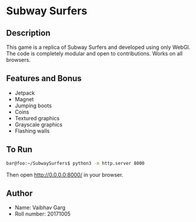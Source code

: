 # Subway Surfers

## Description

This game is a replica of Subway Surfers and developed using only WebGl. The code is completely modular and open to contributions. Works on all browsers.

## Features and Bonus

* Jetpack
* Magnet
* Jumping boots
* Coins
* Textured graphics
* Grayscale graphics
* Flashing walls

## To Run

```bash
bar@foo:~/SubwaySurfers$ python3 -m http.server 8000
```
Then open http://0.0.0.0:8000/ in your browser.

## Author

* Name: Vaibhav Garg
* Roll number: 20171005
